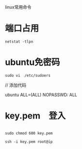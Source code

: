 linux常用命令

# 端口占用

```
netstat -tlpn
```


# ubuntu免密码

```
sudo vi  /etc/sudoers

```

// 添加代码

ubuntu  ALL=(ALL) NOPASSWD: ALL

# key.pem　登入

```shell

sudo chmod 600 key.pem 

ssh -i key.pem root@ip

```